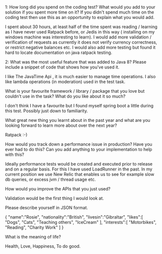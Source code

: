 1: How long did you spend on the coding test? What would you add to your solution if you spent more time on it? If you didn't spend much time on the coding test then use this as an opportunity to explain what you would add.

I spent about 30 hours, at least half of the time spent was reading / learning as I have never used Ratpack before, or Jedis in this way ( installing on my windows machine was interesting to learn).
I would add more validation / verification of requests as currently it does not verify currency correctness, or restrict negative balances etc. I would also add more testing but found it hard to locate documentation on java ratpack testing.


2: What was the most useful feature that was added to Java 8? Please include a snippet of code that shows how you've used it.

I like The JavaTime Api , it is much easier to manage time operations. I also like lambda operations (in moderation) used in the test task.
 

What is your favourite framework / library / package that you love but couldn't use in the task? What do you like about it so much?

I don't think I have a favourite but I found myself spring boot a little during this test. Possibly just down to familiarity.

What great new thing you learnt about in the past year and what are you looking forward to learn more about over the next year?

Ratpack :-)

How would you track down a performance issue in production? Have you ever had to do this? Can you add anything to your implementation to help with this?

Ideally performance tests would be created and executed prior to release and on a regular basis. For this I have used LoadRunner in the past.
In my current position we use New Relic that enables us to see for example slow db queries, or excess jvm / thread usage etc.


How would you improve the APIs that you just used?

Validation would be the first thing I would look at.

Please describe yourself in JSON format.

{
   "name":"Rosie",
   "nationality":"British",
   "livesin":"Gibraltar",
   "likes":[
      "Dogs",
      "Cats",
      "Teaching others",
      "IceCream"
   ],
   "interests":[
      "Motorbikes",
      "Reading",
      "Charity Work"
   ]
}

What is the meaning of life?

Health, Love, Happiness, To do good.